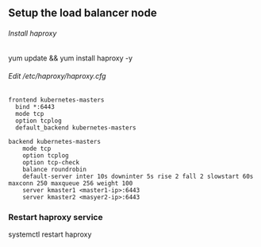 

## Setup the load balancer node 
###### Install haproxy
yum update && yum install haproxy -y

###### Edit /etc/haproxy/haproxy.cfg
```
frontend kubernetes-masters
  bind *:6443
  mode tcp
  option tcplog
  default_backend kubernetes-masters
   
backend kubernetes-masters
    mode tcp
    option tcplog
    option tcp-check
    balance roundrobin
    default-server inter 10s downinter 5s rise 2 fall 2 slowstart 60s maxconn 250 maxqueue 256 weight 100
    server kmaster1 <master1-ip>:6443 
    server kmaster2 <masyer2-ip>:6443 
```

### Restart haproxy service
systemctl restart haproxy
